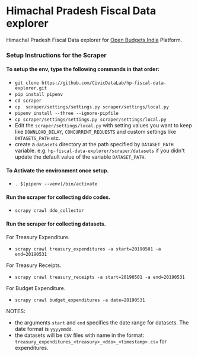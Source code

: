 # Himachal Pradesh Fiscal Data explorer
Himachal Pradesh Fiscal Data explorer for [Open Budgets India](https://openbudgetsindia.org/) Platform.

### Setup Instructions for the Scraper

#### To setup the env, type the following commands in that order:

- `git clone https://github.com/CivicDataLab/hp-fiscal-data-explorer.git`
- `pip install pipenv`
- `cd scraper`
- `cp  scraper/settings/settings.py scraper/settings/local.py`
- `pipenv install --three --ignore-pipfile`
- `cp scraper/settings/settings.py scraper/settings/local.py`
- Edit the `scraper/settings/local.py` with setting values you want to keep like `DOWNLOAD_DELAY`, `CONCURRENT_REQUESTS` and custom settings like `DATASETS_PATH` etc.
- create a `datasets` directory at the path specified by `DATASET_PATH` variable. e.g. `hp-fiscal-data-explorer/scraper/datasets` if you didn't update the default value of the variable `DATASET_PATH`.

#### To Activate the environment once setup.

- `. $(pipenv --venv)/bin/activate`

#### Run the scraper for collecting ddo codes.
- `scrapy crawl ddo_collector`

#### Run the scraper for collecting datasets.
For Treasury Expenditure.
- `scrapy crawl treasury_expenditures -a start=20190501 -a end=20190531`

For Treasury Receipts.
- `scrapy crawl treasury_receipts -a start=20190501 -a end=20190531`

For Budget Expenditure.
- `scrapy crawl budget_expenditures -a date=20190531`

NOTES:
- the arguments `start` and `end` specifies the date range for datasets. The date format is `yyyymmdd`.
- the datasets will be `CSV` files with name in the format: `treasury_expenditures_<treasury>_<ddo>_<timestamp>.csv` for expenditures.
